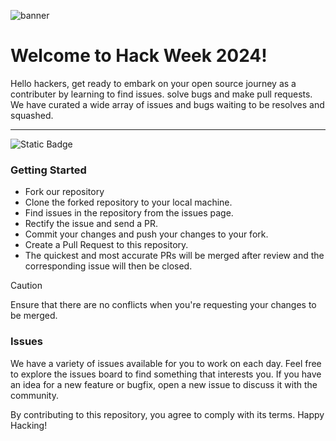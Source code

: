 ![banner](https://github.com/Vishnu-M-E/Hacktoberfest-2024/blob/main/assets/DO-HFest-EmailBanner-600px-1-@2x.png?raw=true)

# Welcome to Hack Week 2024!

Hello hackers, get ready to embark on your open source journey as a contributer by learning to find issues. solve bugs and make pull requests.
We have curated a wide array of issues and bugs waiting to be resolves and squashed. 
***


![Static Badge](https://img.shields.io/badge/Active_Status-Down-red)

### Getting Started

- Fork our repository
- Clone the forked repository to your local machine.
- Find issues in the repository from the issues page.
- Rectify the issue and send a PR.
- Commit your changes and push your changes to your fork.
- Create a Pull Request to this repository.
- The quickest and most accurate PRs will be merged after review and the corresponding issue will then be closed.

> [!CAUTION]
> Ensure that there are no conflicts when you're requesting your changes to be merged.


### Issues

We have a variety of issues available for you to work on each day. Feel free to explore the issues board to find something that interests you. If you have an idea for a new feature or bugfix, open a new issue to discuss it with the community.

By contributing to this repository, you agree to comply with its terms. Happy Hacking!
